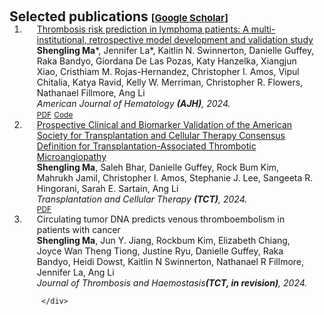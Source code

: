 <h1 id="publications"></h1>

<h2 style="margin: 60px 0px -15px;">Selected publications <span style="font-size:15px;">[</span><a href="https://scholar.google.com/citations?hl=en&user=47yvri4AAAAJ" target="_blank" style="font-size:15px;">Google Scholar</a><span style="font-size:15px;">]</span><span style="font-size:15px;"></span></h2>

<div class="publications">
<ol class="bibliography">

<li>
<div class="pub-row">
 <div class="col-sm-12" style="position: relative;padding-right: 15px;padding-left: 20px;">
     <div class="title"><a href="https://onlinelibrary.wiley.com/doi/abs/10.1002/ajh.27335">Thrombosis risk prediction in lymphoma patients: A multi-institutional, retrospective model development and validation study</a></div>
     <div class="author"><strong>Shengling Ma</strong>*, Jennifer La*, Kaitlin N. Swinnerton, Danielle Guffey, Raka Bandyo, Giordana De Las Pozas, Katy Hanzelka, Xiangjun Xiao, Cristhiam M. Rojas-Hernandez, Christopher I. Amos, Vipul Chitalia, Katya Ravid, Kelly W. Merriman, Christopher R. Flowers, Nathanael Fillmore, Ang Li</div>
     <div class="periodical"><em>American Journal of Hematology <strong>(AJH)</strong>, 2024.</em></div>
     <div class="links">
         <a href="https://drive.google.com/file/d/1_6T53yyXQt8SLyOyPmOXL4cyOWtb7b7G/view" class="btn btn-sm z-depth-0" role="button" target="_blank" style="font-size:12px;">PDF</a>
         <a href="https://github.com/shenglingma/Lymph-CAT-calculator" class="btn btn-sm z-depth-0" role="button" target="_blank" style="font-size:12px;">Code</a>
     </div>
 </div>
</div>
</li>

<li>
<div class="pub-row">
 <div class="col-sm-12" style="position: relative;padding-right: 15px;padding-left: 20px;">
     <div class="title"><a href="https://www.sciencedirect.com/science/article/abs/pii/S2666636723014720">Prospective Clinical and Biomarker Validation of the American Society for Transplantation and Cellular Therapy Consensus Definition for Transplantation-Associated Thrombotic Microangiopathy</a></div>
     <div class="author"><strong>Shengling Ma</strong>, Saleh Bhar, Danielle Guffey, Rock Bum Kim, Mahrukh Jamil, Christopher I. Amos, Stephanie J. Lee, Sangeeta R. Hingorani, Sarah E. Sartain, Ang Li</div>
     <div class="periodical"><em>Transplantation and Cellular Therapy <strong>(TCT)</strong>, 2024.</em></div>
     <div class="links">
         <a href="https://drive.google.com/file/d/1ayWXSZY7CXy-90zBoSR0l_sQ2GK8g2rM/view?usp=drive_link" class="btn btn-sm z-depth-0" role="button" target="_blank" style="font-size:12px;">PDF</a>
     </div>
 </div>
</div>
</li>



<li>
<div class="pub-row">
 <div class="col-sm-12" style="position: relative;padding-right: 15px;padding-left: 20px;">
     <div class="title">Circulating tumor DNA predicts venous thromboembolism in patients with cancer</div>
     <div class="author"><strong>Shengling Ma</strong>, Jun Y. Jiang, Rockbum Kim, Elizabeth Chiang, Joyce Wan Theng Tiong, Justine Ryu, Danielle Guffey, Raka Bandyo, Heidi Dowst, Kaitlin N Swinnerton, Nathanael R Fillmore, Jennifer La, Ang Li</div>
     <div class="periodical"><em>Journal of Thrombosis and Haemostasis<strong>(TCT, in revision)</strong>, 2024.</em></div>
     <div class="links">

     </div>
 </div>
</div>
</li>



</ol>
</div>
